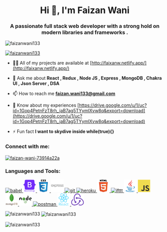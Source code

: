 <h1 align="center">Hi 👋, I'm Faizan Wani</h1>
<h3 align="center">A passionate full stack web developer with a strong hold on modern libraries and frameworks .</h3>

<p align="left"> <img src="https://komarev.com/ghpvc/?username=faizanwani133&label=Profile%20views&color=0e75b6&style=flat" alt="faizanwani133" /> </p>

<p align="left"> <a href="https://github.com/ryo-ma/github-profile-trophy"><img src="https://github-profile-trophy.vercel.app/?username=faizanwani133" alt="faizanwani133" /></a> </p>


- 👨‍💻 All of my projects are available at [http://faixanw.netlify.app/](http://faixanw.netlify.app/)

- 💬 Ask me about **React , Redux , Node JS , Express , MongoDB , Chakra UI , Json Server , DSA**

- 📫 How to reach me **faizan.wani133@gmail.com**

- 📄 Know about my experiences [https://drive.google.com/u/1/uc?id=1Gop4PetnFzT8rh_jaB7ag5TYymIXvw8q&export=download](https://drive.google.com/u/1/uc?id=1Gop4PetnFzT8rh_jaB7ag5TYymIXvw8q&export=download)

- ⚡ Fun fact **I want to skydive inside while(true){}**

<h3 align="left">Connect with me:</h3>
<p align="left">
<a href="https://linkedin.com/in/faizan-wani-73914a22a" target="blank"><img align="center" src="https://raw.githubusercontent.com/rahuldkjain/github-profile-readme-generator/master/src/images/icons/Social/linked-in-alt.svg" alt="faizan-wani-73914a22a" height="30" width="40" /></a>
</p>

<h3 align="left">Languages and Tools:</h3>
<p align="left"> <a href="https://babeljs.io/" target="_blank" rel="noreferrer"> <img src="https://www.vectorlogo.zone/logos/babeljs/babeljs-icon.svg" alt="babel" width="40" height="40"/> </a> <a href="https://getbootstrap.com" target="_blank" rel="noreferrer"> <img src="https://raw.githubusercontent.com/devicons/devicon/master/icons/bootstrap/bootstrap-plain-wordmark.svg" alt="bootstrap" width="40" height="40"/> </a> <a href="https://www.w3schools.com/css/" target="_blank" rel="noreferrer"> <img src="https://raw.githubusercontent.com/devicons/devicon/master/icons/css3/css3-original-wordmark.svg" alt="css3" width="40" height="40"/> </a> <a href="https://expressjs.com" target="_blank" rel="noreferrer"> <img src="https://raw.githubusercontent.com/devicons/devicon/master/icons/express/express-original-wordmark.svg" alt="express" width="40" height="40"/> </a> <a href="https://git-scm.com/" target="_blank" rel="noreferrer"> <img src="https://www.vectorlogo.zone/logos/git-scm/git-scm-icon.svg" alt="git" width="40" height="40"/> </a> <a href="https://heroku.com" target="_blank" rel="noreferrer"> <img src="https://www.vectorlogo.zone/logos/heroku/heroku-icon.svg" alt="heroku" width="40" height="40"/> </a> <a href="https://www.w3.org/html/" target="_blank" rel="noreferrer"> <img src="https://raw.githubusercontent.com/devicons/devicon/master/icons/html5/html5-original-wordmark.svg" alt="html5" width="40" height="40"/> </a> <a href="https://ifttt.com/" target="_blank" rel="noreferrer"> <img src="https://www.vectorlogo.zone/logos/ifttt/ifttt-ar21.svg" alt="ifttt" width="40" height="40"/> </a> <a href="https://www.java.com" target="_blank" rel="noreferrer"> <img src="https://raw.githubusercontent.com/devicons/devicon/master/icons/java/java-original.svg" alt="java" width="40" height="40"/> </a> <a href="https://developer.mozilla.org/en-US/docs/Web/JavaScript" target="_blank" rel="noreferrer"> <img src="https://raw.githubusercontent.com/devicons/devicon/master/icons/javascript/javascript-original.svg" alt="javascript" width="40" height="40"/> </a> <a href="https://www.mongodb.com/" target="_blank" rel="noreferrer"> <img src="https://raw.githubusercontent.com/devicons/devicon/master/icons/mongodb/mongodb-original-wordmark.svg" alt="mongodb" width="40" height="40"/> </a> <a href="https://nodejs.org" target="_blank" rel="noreferrer"> <img src="https://raw.githubusercontent.com/devicons/devicon/master/icons/nodejs/nodejs-original-wordmark.svg" alt="nodejs" width="40" height="40"/> </a> <a href="https://postman.com" target="_blank" rel="noreferrer"> <img src="https://www.vectorlogo.zone/logos/getpostman/getpostman-icon.svg" alt="postman" width="40" height="40"/> </a> <a href="https://reactjs.org/" target="_blank" rel="noreferrer"> <img src="https://raw.githubusercontent.com/devicons/devicon/master/icons/react/react-original-wordmark.svg" alt="react" width="40" height="40"/> </a> <a href="https://redux.js.org" target="_blank" rel="noreferrer"> <img src="https://raw.githubusercontent.com/devicons/devicon/master/icons/redux/redux-original.svg" alt="redux" width="40" height="40"/> </a> </p>

<p><img align="left" src="https://github-readme-stats.vercel.app/api/top-langs?username=faizanwani133&show_icons=true&locale=en&layout=compact" alt="faizanwani133" /></p>

<p>&nbsp;<img align="center" src="https://github-readme-stats.vercel.app/api?username=faizanwani133&show_icons=true&locale=en" alt="faizanwani133" /></p>

<p><img align="center" src="https://github-readme-streak-stats.herokuapp.com/?user=faizanwani133&" alt="faizanwani133" /></p>

